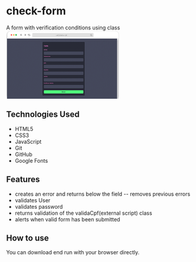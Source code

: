# check-form
A form with verification conditions using class
<img align="center" width="60%" margin-bottom="80px" src="https://github.com/FelipeFeitosaDev/check-form/blob/master/assets/img/check-form.png" style="max-width:100%;">

## Technologies Used

* HTML5
* CSS3
* JavaScript
* Git
* GitHub
* Google Fonts

## Features

- creates an error and returns below the field
-- removes previous errors
- validates User
- validates password
- returns validation of the validaCpf(external script) class
- alerts when valid form has been submitted

## How to use

You can download end run with your browser directly.
